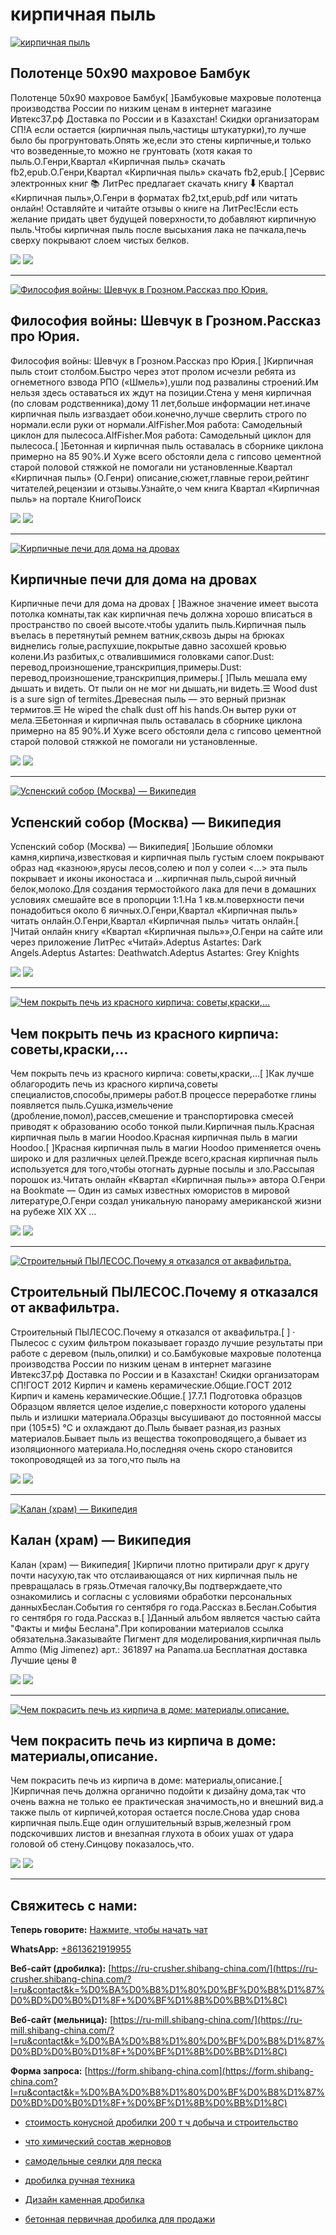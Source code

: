 # кирпичная пыль

<a href="https://swt.shibang-china.com/?l=ru&img&k=%D0%BA%D0%B8%D1%80%D0%BF%D0%B8%D1%87%D0%BD%D0%B0%D1%8F+%D0%BF%D1%8B%D0%BB%D1%8C" target="_blank">![кирпичная пыль](http://static.shibang-china.com/all-800x300/310.jpg)</a>

## Полотенце 50х90 махровое Бамбук
Полотенце 50х90 махровое Бамбук[ ]Бамбуковые махровые полотенца производства России по низким ценам в интернет магазине Ивтекс37.рф Доставка по России и в Казахстан! Скидки организаторам СП!А если остается (кирпичная пыль,частицы штукатурки),то лучше было бы прогрунтовать.Опять же,если это стены кирпичные,и только что возведенные,то можно не грунтовать (хотя какая то пыль.О.Генри,Квартал &#171;Кирпичная пыль&#187; скачать fb2,epub.О.Генри,Квартал &#171;Кирпичная пыль&#187; скачать fb2,epub.[ ]Сервис электронных книг 📚 ЛитРес предлагает скачать книгу 🠳 Квартал &#171;Кирпичная пыль&#187;,О.Генри в форматах fb2,txt,epub,pdf или читать онлайн! Оставляйте и читайте отзывы о книге на ЛитРес!Если есть желание придать цвет будущей поверхности,то добавляют кирпичную пыль.Чтобы кирпичная пыль после высыхания лака не пачкала,печь сверху покрывают слоем чистых белков.


<a href="https://whatsapp.shibangsoft.com/WhatsApp.php" target="_blank" title="WhatsApp">![](http://static.shibang-china.com/icon/whatsapp.png)</a> <a href="https://swt.shibang-china.com/?l=ru&icon&k=%D0%BA%D0%B8%D1%80%D0%BF%D0%B8%D1%87%D0%BD%D0%B0%D1%8F+%D0%BF%D1%8B%D0%BB%D1%8C" target="_blank">![](http://static.shibang-china.com/icon/chat-ru.png)</a>

---

<a href="https://swt.shibang-china.com/?l=ru&img&k=%D0%BA%D0%B8%D1%80%D0%BF%D0%B8%D1%87%D0%BD%D0%B0%D1%8F+%D0%BF%D1%8B%D0%BB%D1%8C" target="_blank">![Философия войны: Шевчук в Грозном.Рассказ про Юрия.](http://static.shibang-china.com/all-800x300/1458.jpg)</a>

## Философия войны: Шевчук в Грозном.Рассказ про Юрия.
Философия войны: Шевчук в Грозном.Рассказ про Юрия.[ ]Кирпичная пыль стоит столбом.Быстро через этот пролом исчезли ребята из огнеметного взвода РПО (&#171;Шмель&#187;),ушли под развалины строений.Им нельзя здесь оставаться их ждут на позиции.Стена у меня кирпичная (по словам родственника),дому 11 лет,больше информации нет.иначе кирпичная пыль изгваздает обои.конечно,лучше сверлить строго по нормали.если руки от нормали.AlfFisher.Моя работа: Самодельный циклон для пылесоса.AlfFisher.Моя работа: Самодельный циклон для пылесоса.[ ]Бетонная и кирпичная пыль оставалась в сборнике циклона примерно на 85 90%.И Хуже всего обстояли дела с гипсово цементной старой половой стяжкой не помогали ни установленные.Квартал &#171;Кирпичная пыль&#187; (О.Генри) описание,сюжет,главные герои,рейтинг читателей,рецензии и отзывы.Узнайте,о чем книга Квартал &#171;Кирпичная пыль&#187; на портале КнигоПоиск


<a href="https://whatsapp.shibangsoft.com/WhatsApp.php" target="_blank" title="WhatsApp">![](http://static.shibang-china.com/icon/whatsapp.png)</a> <a href="https://swt.shibang-china.com/?l=ru&icon&k=%D0%BA%D0%B8%D1%80%D0%BF%D0%B8%D1%87%D0%BD%D0%B0%D1%8F+%D0%BF%D1%8B%D0%BB%D1%8C" target="_blank">![](http://static.shibang-china.com/icon/chat-ru.png)</a>

---

<a href="https://swt.shibang-china.com/?l=ru&img&k=%D0%BA%D0%B8%D1%80%D0%BF%D0%B8%D1%87%D0%BD%D0%B0%D1%8F+%D0%BF%D1%8B%D0%BB%D1%8C" target="_blank">![Кирпичные печи для дома на дровах](http://static.shibang-china.com/all-800x300/1184.jpg)</a>

## Кирпичные печи для дома на дровах
Кирпичные печи для дома на дровах [ ]Важное значение имеет высота потолка комнаты,так как кирпичная печь должна хорошо вписаться в пространство по своей высоте.чтобы удалить пыль.Кирпичная пыль въелась в перетянутый ремнем ватник,сквозь дыры на брюках виднелись голые,распухшие,покрытые давно засохшей кровью колени.Из разбитых,с отвалившимися головками сапог.Dust: перевод,произношение,транскрипция,примеры.Dust: перевод,произношение,транскрипция,примеры.[ ]Пыль мешала ему дышать и видеть. От пыли он не мог ни дышать,ни видеть.☰ Wood dust is a sure sign of termites.Древесная пыль — это верный признак термитов.☰ He wiped the chalk dust off his hands.Он вытер руки от мела.☰Бетонная и кирпичная пыль оставалась в сборнике циклона примерно на 85 90%.И Хуже всего обстояли дела с гипсово цементной старой половой стяжкой не помогали ни установленные.


<a href="https://whatsapp.shibangsoft.com/WhatsApp.php" target="_blank" title="WhatsApp">![](http://static.shibang-china.com/icon/whatsapp.png)</a> <a href="https://swt.shibang-china.com/?l=ru&icon&k=%D0%BA%D0%B8%D1%80%D0%BF%D0%B8%D1%87%D0%BD%D0%B0%D1%8F+%D0%BF%D1%8B%D0%BB%D1%8C" target="_blank">![](http://static.shibang-china.com/icon/chat-ru.png)</a>

---

<a href="https://swt.shibang-china.com/?l=ru&img&k=%D0%BA%D0%B8%D1%80%D0%BF%D0%B8%D1%87%D0%BD%D0%B0%D1%8F+%D0%BF%D1%8B%D0%BB%D1%8C" target="_blank">![Успенский собор (Москва) — Википедия](http://static.shibang-china.com/all-800x300/1252.jpg)</a>

## Успенский собор (Москва) — Википедия
Успенский собор (Москва) — Википедия[ ]Большие обломки камня,кирпича,известковая и кирпичная пыль густым слоем покрывают образ над &#171;казною&#187;,ярусы лесов,солею и пол у солеи &lt;…&gt; эта пыль покрывает и иконы иконостаса и …кирпичная пыль,сырой яичный белок,молоко.Для создания термостойкого лака для печи в домашних условиях смешайте все в пропорции 1:1.На 1 кв.м.поверхности печи понадобиться около 6 яичных.О.Генри,Квартал &#171;Кирпичная пыль&#187; читать онлайн.О.Генри,Квартал &#171;Кирпичная пыль&#187; читать онлайн.[ ]Читай онлайн книгу &#171;Квартал &#171;Кирпичная пыль&#187;&#187;,О.Генри на сайте или через приложение ЛитРес &#171;Читай&#187;.Adeptus Astartes: Dark Angels.Adeptus Astartes: Deathwatch.Adeptus Astartes: Grey Knights


<a href="https://whatsapp.shibangsoft.com/WhatsApp.php" target="_blank" title="WhatsApp">![](http://static.shibang-china.com/icon/whatsapp.png)</a> <a href="https://swt.shibang-china.com/?l=ru&icon&k=%D0%BA%D0%B8%D1%80%D0%BF%D0%B8%D1%87%D0%BD%D0%B0%D1%8F+%D0%BF%D1%8B%D0%BB%D1%8C" target="_blank">![](http://static.shibang-china.com/icon/chat-ru.png)</a>

---

<a href="https://swt.shibang-china.com/?l=ru&img&k=%D0%BA%D0%B8%D1%80%D0%BF%D0%B8%D1%87%D0%BD%D0%B0%D1%8F+%D0%BF%D1%8B%D0%BB%D1%8C" target="_blank">![Чем покрыть печь из красного кирпича: советы,краски,…](http://static.shibang-china.com/all-800x300/495.jpg)</a>

## Чем покрыть печь из красного кирпича: советы,краски,…
Чем покрыть печь из красного кирпича: советы,краски,…[ ]Как лучше облагородить печь из красного кирпича,советы специалистов,способы,примеры работ.В процессе переработке глины появляется пыль.Сушка,измельчение (дробление,помол),рассев,смешение и транспортировка смесей приводят к образованию особо тонкой пыли.Кирпичная пыль.Красная кирпичная пыль в магии Hoodoo.Красная кирпичная пыль в магии Hoodoo.[ ]Красная кирпичная пыль в магии Hoodoo применяется очень широко и для различных целей.Прежде всего,красная кирпичная пыль используется для того,чтобы отогнать дурные посылы и зло.Рассыпая порошок из.Читать онлайн &#171;Квартал &#171;Кирпичная пыль&#187;&#187; автора О.Генри на Bookmate — Один из самых известных юмористов в мировой литературе,О.Генри создал уникальную панораму американской жизни на рубеже XIX XX …


<a href="https://whatsapp.shibangsoft.com/WhatsApp.php" target="_blank" title="WhatsApp">![](http://static.shibang-china.com/icon/whatsapp.png)</a> <a href="https://swt.shibang-china.com/?l=ru&icon&k=%D0%BA%D0%B8%D1%80%D0%BF%D0%B8%D1%87%D0%BD%D0%B0%D1%8F+%D0%BF%D1%8B%D0%BB%D1%8C" target="_blank">![](http://static.shibang-china.com/icon/chat-ru.png)</a>

---

<a href="https://swt.shibang-china.com/?l=ru&img&k=%D0%BA%D0%B8%D1%80%D0%BF%D0%B8%D1%87%D0%BD%D0%B0%D1%8F+%D0%BF%D1%8B%D0%BB%D1%8C" target="_blank">![Строительный ПЫЛЕСОС.Почему я отказался от аквафильтра.](http://static.shibang-china.com/all-800x300/643.jpg)</a>

## Строительный ПЫЛЕСОС.Почему я отказался от аквафильтра.
Строительный ПЫЛЕСОС.Почему я отказался от аквафильтра.[ ]&nbsp;&#0183;&#32;Пылесос с сухим фильтром показывает гораздо лучшие результаты при работе с деревом (пыль,опилки) и со.Бамбуковые махровые полотенца производства России по низким ценам в интернет магазине Ивтекс37.рф Доставка по России и в Казахстан! Скидки организаторам СП!ГОСТ 2012 Кирпич и камень керамические.Общие.ГОСТ 2012 Кирпич и камень керамические.Общие.[ ]7.7.1 Подготовка образцов Образцом является целое изделие,с поверхности которого удалены пыль и излишки материала.Образцы высушивают до постоянной массы при (105&#177;5) &#176;С и охлаждают до.Пыль бывает разная,из разных материалов.Бывает пыль из вещества токопроводящего,а бывает из изоляционного материала.Но,последняя очень скоро становится токопроводящей из за того,что пыль на


<a href="https://whatsapp.shibangsoft.com/WhatsApp.php" target="_blank" title="WhatsApp">![](http://static.shibang-china.com/icon/whatsapp.png)</a> <a href="https://swt.shibang-china.com/?l=ru&icon&k=%D0%BA%D0%B8%D1%80%D0%BF%D0%B8%D1%87%D0%BD%D0%B0%D1%8F+%D0%BF%D1%8B%D0%BB%D1%8C" target="_blank">![](http://static.shibang-china.com/icon/chat-ru.png)</a>

---

<a href="https://swt.shibang-china.com/?l=ru&img&k=%D0%BA%D0%B8%D1%80%D0%BF%D0%B8%D1%87%D0%BD%D0%B0%D1%8F+%D0%BF%D1%8B%D0%BB%D1%8C" target="_blank">![Калан (храм) — Википедия](http://static.shibang-china.com/all-800x300/44.jpg)</a>

## Калан (храм) — Википедия
Калан (храм) — Википедия[ ]Кирпичи плотно притирали друг к другу почти насухую,так что отслаивающаяся от них кирпичная пыль не превращалась в грязь.Отмечая галочку,Вы подтверждаете,что ознакомились и согласны с условиями обработки персональных данныхБеслан.События го сентября го года.Рассказ в.Беслан.События го сентября го года.Рассказ в.[ ]Данный альбом является частью сайта &quot;Факты и мифы Беслана&quot;.При копировании материалов ссылка обязательна.Заказывайте Пигмент для моделирования,кирпичная пыль Ammo (Mig Jimenez) арт.: 361897 на Panama.ua Бесплатная доставка Лучшие цены ₴


<a href="https://whatsapp.shibangsoft.com/WhatsApp.php" target="_blank" title="WhatsApp">![](http://static.shibang-china.com/icon/whatsapp.png)</a> <a href="https://swt.shibang-china.com/?l=ru&icon&k=%D0%BA%D0%B8%D1%80%D0%BF%D0%B8%D1%87%D0%BD%D0%B0%D1%8F+%D0%BF%D1%8B%D0%BB%D1%8C" target="_blank">![](http://static.shibang-china.com/icon/chat-ru.png)</a>

---

<a href="https://swt.shibang-china.com/?l=ru&img&k=%D0%BA%D0%B8%D1%80%D0%BF%D0%B8%D1%87%D0%BD%D0%B0%D1%8F+%D0%BF%D1%8B%D0%BB%D1%8C" target="_blank">![Чем покрасить печь из кирпича в доме: материалы,описание.](http://static.shibang-china.com/all-800x300/128.jpg)</a>

## Чем покрасить печь из кирпича в доме: материалы,описание.
Чем покрасить печь из кирпича в доме: материалы,описание.[ ]Кирпичная печь должна органично подойти к дизайну дома,так что очень важна не только ее практическая значимость,но и внешний вид.а также пыль от кирпичей,которая остается после.Снова удар снова кирпичная пыль.Еще один оглушительный взрыв,железный гром подскочивших листов и внезапная глухота в обоих ушах от удара головой об стену.Синцову показалось,что.

<a href="https://whatsapp.shibangsoft.com/WhatsApp.php" target="_blank" title="WhatsApp">![](http://static.shibang-china.com/icon/whatsapp.png)</a> <a href="https://swt.shibang-china.com/?l=ru&icon&k=%D0%BA%D0%B8%D1%80%D0%BF%D0%B8%D1%87%D0%BD%D0%B0%D1%8F+%D0%BF%D1%8B%D0%BB%D1%8C" target="_blank">![](http://static.shibang-china.com/icon/chat-ru.png)</a>

---
## Свяжитесь с нами:

**Теперь говорите:** [Нажмите, чтобы начать чат](https://swt.shibang-china.com?l=ru&contact&k=%D0%BA%D0%B8%D1%80%D0%BF%D0%B8%D1%87%D0%BD%D0%B0%D1%8F+%D0%BF%D1%8B%D0%BB%D1%8C)

**WhatsApp:**  [+8613621919955](https://whatsapp.shibangsoft.com/WhatsApp.php)

**Веб-сайт (дробилка):** [https://ru-crusher.shibang-china.com/](https://ru-crusher.shibang-china.com/?l=ru&contact&k=%D0%BA%D0%B8%D1%80%D0%BF%D0%B8%D1%87%D0%BD%D0%B0%D1%8F+%D0%BF%D1%8B%D0%BB%D1%8C)

**Веб-сайт (мельница):** [https://ru-mill.shibang-china.com/](https://ru-mill.shibang-china.com/?l=ru&contact&k=%D0%BA%D0%B8%D1%80%D0%BF%D0%B8%D1%87%D0%BD%D0%B0%D1%8F+%D0%BF%D1%8B%D0%BB%D1%8C)

**Форма запроса:** [https://form.shibang-china.com](https://form.shibang-china.com?l=ru&contact&k=%D0%BA%D0%B8%D1%80%D0%BF%D0%B8%D1%87%D0%BD%D0%B0%D1%8F+%D0%BF%D1%8B%D0%BB%D1%8C)

* [стоимость конусной дробилки 200 т  ч добыча и строительство](../119/%D1%81%D1%82%D0%BE%D0%B8%D0%BC%D0%BE%D1%81%D1%82%D1%8C%20%D0%BA%D0%BE%D0%BD%D1%83%D1%81%D0%BD%D0%BE%D0%B9%20%D0%B4%D1%80%D0%BE%D0%B1%D0%B8%D0%BB%D0%BA%D0%B8%20200%20%D1%82%20%20%D1%87%20%D0%B4%D0%BE%D0%B1%D1%8B%D1%87%D0%B0%20%D0%B8%20%D1%81%D1%82%D1%80%D0%BE%D0%B8%D1%82%D0%B5%D0%BB%D1%8C%D1%81%D1%82%D0%B2%D0%BE.md)

* [что химический состав жерновов](../109/%D1%87%D1%82%D0%BE%20%D1%85%D0%B8%D0%BC%D0%B8%D1%87%D0%B5%D1%81%D0%BA%D0%B8%D0%B9%20%D1%81%D0%BE%D1%81%D1%82%D0%B0%D0%B2%20%D0%B6%D0%B5%D1%80%D0%BD%D0%BE%D0%B2%D0%BE%D0%B2.md)

* [самодельные сеялки для песка](../114/%D1%81%D0%B0%D0%BC%D0%BE%D0%B4%D0%B5%D0%BB%D1%8C%D0%BD%D1%8B%D0%B5%20%D1%81%D0%B5%D1%8F%D0%BB%D0%BA%D0%B8%20%D0%B4%D0%BB%D1%8F%20%D0%BF%D0%B5%D1%81%D0%BA%D0%B0.md)

* [дробилка ручная техника](../116/%D0%B4%D1%80%D0%BE%D0%B1%D0%B8%D0%BB%D0%BA%D0%B0%20%D1%80%D1%83%D1%87%D0%BD%D0%B0%D1%8F%20%D1%82%D0%B5%D1%85%D0%BD%D0%B8%D0%BA%D0%B0.md)

* [Дизайн каменная дробилка](../106/%D0%94%D0%B8%D0%B7%D0%B0%D0%B9%D0%BD%20%D0%BA%D0%B0%D0%BC%D0%B5%D0%BD%D0%BD%D0%B0%D1%8F%20%D0%B4%D1%80%D0%BE%D0%B1%D0%B8%D0%BB%D0%BA%D0%B0.md)

* [бетонная первичная дробилка для продажи](../117/%D0%B1%D0%B5%D1%82%D0%BE%D0%BD%D0%BD%D0%B0%D1%8F%20%D0%BF%D0%B5%D1%80%D0%B2%D0%B8%D1%87%D0%BD%D0%B0%D1%8F%20%D0%B4%D1%80%D0%BE%D0%B1%D0%B8%D0%BB%D0%BA%D0%B0%20%D0%B4%D0%BB%D1%8F%20%D0%BF%D1%80%D0%BE%D0%B4%D0%B0%D0%B6%D0%B8.md)